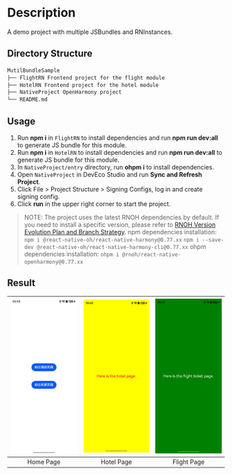 # Description

A demo project with multiple JSBundles and RNInstances.

## Directory Structure

```md
MutilBundleSample
├── FlightRN Frontend project for the flight module
├── HotelRN Frontend project for the hotel module
├── NativeProject OpenHarmony project
└── README.md
```

## Usage

1. Run **npm i** in `FlightRN` to install dependencies and run **npm run dev:all** to generate JS bundle for this module.
2. Run **npm i** in `HotelRN` to install dependencies and run **npm run dev:all** to generate JS bundle for this module.
3. In `NativeProject/entry` directory, run **ohpm i** to install dependencies.
4. Open `NativeProject` in DevEco Studio and run **Sync and Refresh Project**.
5. Click File > Project Structure > Signing Configs, log in and create signing config.
6. Click **run** in the upper right corner to start the project.

> NOTE: The project uses the latest RNOH dependencies by default. If you need to install a specific version, please refer to [RNOH Version Evolution Plan and Branch Strategy](https://gitcode.com/openharmony-sig/ohos_react_native/wiki/RNOH版本演进规划和分支策略.md).
> npm dependencies installation: `npm i @react-native-oh/react-native-harmony@0.77.xx` `npm i --save-dev @react-native-oh/react-native-harmony-cli@0.77.xx`
> ohpm dependencies installation: `ohpm i @rnoh/react-native-openharmony@0.77.xx`

## Result

| ![Screenshot_home](./screenshots/Screenshot_home.jpeg) | ![Screenshot_hotel](./screenshots/Screenshot_hotel.jpeg) | ![Screenshot_flight](./screenshots/Screenshot_flight.jpeg) |
| :----------------------------------------------------: | :------------------------------------------------------: | :--------------------------------------------------------: |
|                       Home Page                        |                        Hotel Page                        |                        Flight Page                         |
